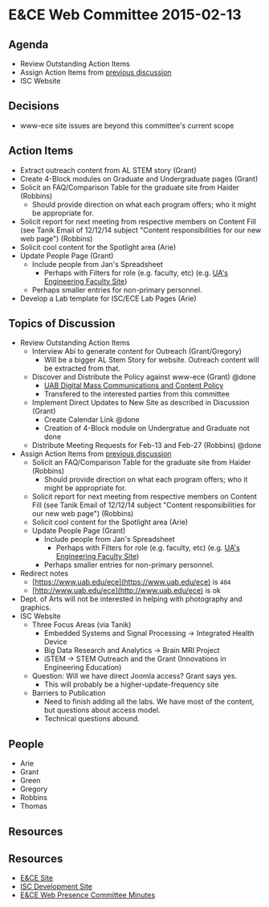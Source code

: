 # E&CE Web Committee 2015-02-13

## Agenda

* Review Outstanding Action Items
* Assign Action Items from [previous discussion][4]
* ISC Website

## Decisions

* www-ece site issues are beyond this committee's current scope

## Action Items

* Extract outreach content from AL STEM story (Grant)
* Create 4-Block modules on Graduate and Undergraduate pages (Grant)
* Solicit an FAQ/Comparison Table for the graduate site from Haider (Robbins)
    - Should provide direction on what each program offers; who it might be appropriate for.
* Solicit report for next meeting from respective members on Content Fill (see Tanik Email of 12/12/14 subject "Content responsibilities for our new web page") (Robbins)
* Solicit cool content for the Spotlight area (Arie)
* Update People Page (Grant)
    - Include people from Jan's Spreadsheet
        + Perhaps with Filters for role (e.g. faculty, etc) (e.g. [UA's Engineering Faculty Site](http://eng.ua.edu/people/))
    - Perhaps smaller entries for non-primary personnel.
* Develop a Lab template for ISC/ECE Lab Pages (Arie)

## Topics of Discussion

* Review Outstanding Action Items
    - Interview Abi to generate content for Outreach (Grant/Gregory)
        + Will be a bigger AL Stem Story for website. Outreach content will be extracted from that.
    - Discover and Distribute the Policy against www-ece (Grant) @done
        + [UAB Digital Mass Communications and Content Policy][5]
        + Transfered to the interested parties from this committee
    - Implement Direct Updates to New Site as described in Discussion (Grant)
        + Create Calendar Link @done
        + Creation of 4-Block module on Undergratue and Graduate not done
    - Distribute Meeting Requests for Feb-13 and Feb-27 (Robbins) @done
* Assign Action Items from [previous discussion][4]
    - Solicit an FAQ/Comparison Table for the graduate site from Haider (Robbins)
        + Should provide direction on what each program offers; who it might be appropriate for.
    - Solicit report for next meeting from respective members on Content Fill (see Tanik Email of 12/12/14 subject "Content responsibilities for our new web page") (Robbins)
    - Solicit cool content for the Spotlight area (Arie)
    - Update People Page (Grant)
        + Include people from Jan's Spreadsheet
            * Perhaps with Filters for role (e.g. faculty, etc) (e.g. [UA's Engineering Faculty Site](http://eng.ua.edu/people/))
        + Perhaps smaller entries for non-primary personnel.
* Redirect notes
    - [https://www.uab.edu/ece](https://www.uab.edu/ece) is `404`
    - [http://www.uab.edu/ece](http://www.uab.edu/ece) is ok
* Dept. of Arts will not be interested in helping with photography and graphics.
* ISC Website
    - Three Focus Areas (via Tanik)
        + Embedded Systems and Signal Processing -> Integrated Health Device
        + Big Data Research and Analytics -> Brain MRI Project
        + iSTEM -> STEM Outreach and the Grant (Innovations in Engineering Education)
    - Question: Will we have direct Joomla access? Grant says yes.
        + This will probably be a higher-update-frequency site
    - Barriers to Publication
        + Need to finish adding all the labs. We have most of the content, but questions about access model.
        + Technical questions abound.


## People

* Arie
* Grant
* Green
* Gregory
* Robbins
* Thomas


## Resources

## Resources

* [E&CE Site][1]
* [ISC Development Site][2]
* [E&CE Web Presence Committee Minutes][3]

[1]: https://www.uab.edu/engineering/ece/
[2]: https://wwwpj2.it.uab.edu/isc/
[3]: https://github.com/UAB-EnCE-Web/MeetingMinutes
[4]: https://github.com/UAB-EnCE-Web/MeetingMinutes/blob/master/2015-01-23%209:00am.md
[5]: http://www.uab.edu/policies/content/Pages/UAB-IT-POL-0000404.aspx
